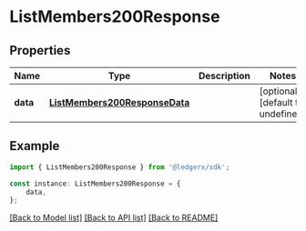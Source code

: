 # ListMembers200Response


## Properties

Name | Type | Description | Notes
------------ | ------------- | ------------- | -------------
**data** | [**ListMembers200ResponseData**](ListMembers200ResponseData.md) |  | [optional] [default to undefined]

## Example

```typescript
import { ListMembers200Response } from '@ledgerx/sdk';

const instance: ListMembers200Response = {
    data,
};
```

[[Back to Model list]](../README.md#documentation-for-models) [[Back to API list]](../README.md#documentation-for-api-endpoints) [[Back to README]](../README.md)
